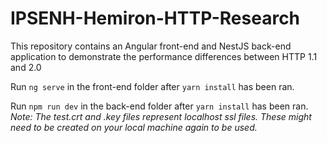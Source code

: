 # IPSENH-Hemiron-HTTP-Research
This repository contains an Angular front-end and NestJS back-end application to demonstrate the performance differences between HTTP 1.1 and 2.0

Run ```ng serve``` in the front-end folder after ```yarn install``` has been ran.

Run ```npm run dev``` in the back-end folder after ```yarn install``` has been ran. 
*Note: The test.crt and .key files represent localhost ssl files. These might need to be created on your local machine again to be used.* 
